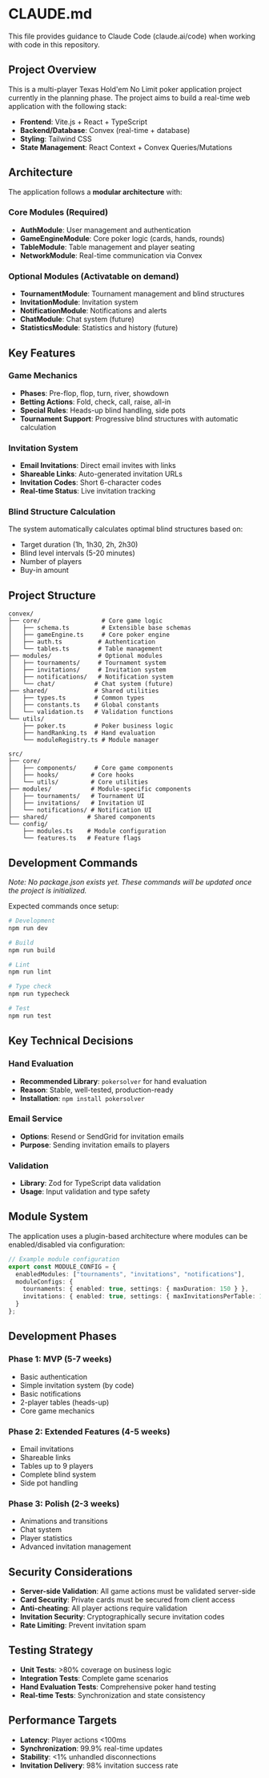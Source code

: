 # CLAUDE.md

This file provides guidance to Claude Code (claude.ai/code) when working with code in this repository.

## Project Overview

This is a multi-player Texas Hold'em No Limit poker application project currently in the planning phase. The project aims to build a real-time web application with the following stack:

- **Frontend**: Vite.js + React + TypeScript
- **Backend/Database**: Convex (real-time + database)
- **Styling**: Tailwind CSS
- **State Management**: React Context + Convex Queries/Mutations

## Architecture

The application follows a **modular architecture** with:

### Core Modules (Required)
- **AuthModule**: User management and authentication
- **GameEngineModule**: Core poker logic (cards, hands, rounds)
- **TableModule**: Table management and player seating
- **NetworkModule**: Real-time communication via Convex

### Optional Modules (Activatable on demand)
- **TournamentModule**: Tournament management and blind structures
- **InvitationModule**: Invitation system
- **NotificationModule**: Notifications and alerts
- **ChatModule**: Chat system (future)
- **StatisticsModule**: Statistics and history (future)

## Key Features

### Game Mechanics
- **Phases**: Pre-flop, flop, turn, river, showdown
- **Betting Actions**: Fold, check, call, raise, all-in
- **Special Rules**: Heads-up blind handling, side pots
- **Tournament Support**: Progressive blind structures with automatic calculation

### Invitation System
- **Email Invitations**: Direct email invites with links
- **Shareable Links**: Auto-generated invitation URLs
- **Invitation Codes**: Short 6-character codes
- **Real-time Status**: Live invitation tracking

### Blind Structure Calculation
The system automatically calculates optimal blind structures based on:
- Target duration (1h, 1h30, 2h, 2h30)
- Blind level intervals (5-20 minutes)
- Number of players
- Buy-in amount

## Project Structure

```
convex/
├── core/                 # Core game logic
│   ├── schema.ts         # Extensible base schemas
│   ├── gameEngine.ts     # Core poker engine
│   ├── auth.ts          # Authentication
│   └── tables.ts        # Table management
├── modules/             # Optional modules
│   ├── tournaments/     # Tournament system
│   ├── invitations/     # Invitation system
│   ├── notifications/   # Notification system
│   └── chat/           # Chat system (future)
├── shared/             # Shared utilities
│   ├── types.ts        # Common types
│   ├── constants.ts    # Global constants
│   └── validation.ts   # Validation functions
└── utils/
    ├── poker.ts        # Poker business logic
    ├── handRanking.ts  # Hand evaluation
    └── moduleRegistry.ts # Module manager

src/
├── core/
│   ├── components/     # Core game components
│   ├── hooks/         # Core hooks
│   └── utils/         # Core utilities
├── modules/           # Module-specific components
│   ├── tournaments/   # Tournament UI
│   ├── invitations/   # Invitation UI
│   └── notifications/ # Notification UI
├── shared/           # Shared components
└── config/
    ├── modules.ts    # Module configuration
    └── features.ts   # Feature flags
```

## Development Commands

*Note: No package.json exists yet. These commands will be updated once the project is initialized.*

Expected commands once setup:
```bash
# Development
npm run dev

# Build
npm run build

# Lint
npm run lint

# Type check
npm run typecheck

# Test
npm run test
```

## Key Technical Decisions

### Hand Evaluation
- **Recommended Library**: `pokersolver` for hand evaluation
- **Reason**: Stable, well-tested, production-ready
- **Installation**: `npm install pokersolver`

### Email Service
- **Options**: Resend or SendGrid for invitation emails
- **Purpose**: Sending invitation emails to players

### Validation
- **Library**: Zod for TypeScript data validation
- **Usage**: Input validation and type safety

## Module System

The application uses a plugin-based architecture where modules can be enabled/disabled via configuration:

```typescript
// Example module configuration
export const MODULE_CONFIG = {
  enabledModules: ["tournaments", "invitations", "notifications"],
  moduleConfigs: {
    tournaments: { enabled: true, settings: { maxDuration: 150 } },
    invitations: { enabled: true, settings: { maxInvitationsPerTable: 10 } }
  }
};
```

## Development Phases

### Phase 1: MVP (5-7 weeks)
- Basic authentication
- Simple invitation system (by code)
- Basic notifications
- 2-player tables (heads-up)
- Core game mechanics

### Phase 2: Extended Features (4-5 weeks)
- Email invitations
- Shareable links
- Tables up to 9 players
- Complete blind system
- Side pot handling

### Phase 3: Polish (2-3 weeks)
- Animations and transitions
- Chat system
- Player statistics
- Advanced invitation management

## Security Considerations

- **Server-side Validation**: All game actions must be validated server-side
- **Card Security**: Private cards must be secured from client access
- **Anti-cheating**: All player actions require validation
- **Invitation Security**: Cryptographically secure invitation codes
- **Rate Limiting**: Prevent invitation spam

## Testing Strategy

- **Unit Tests**: >80% coverage on business logic
- **Integration Tests**: Complete game scenarios
- **Hand Evaluation Tests**: Comprehensive poker hand testing
- **Real-time Tests**: Synchronization and state consistency

## Performance Targets

- **Latency**: Player actions <100ms
- **Synchronization**: 99.9% real-time updates
- **Stability**: <1% unhandled disconnections
- **Invitation Delivery**: 98% invitation success rate